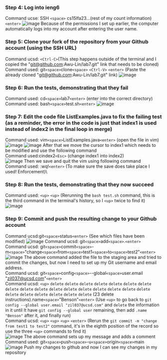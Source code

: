 ### Step 4: Log into ieng6

Command ucse: SSH `<space>` cs15lfa23...(rest of my count information)`<enter>`
![image](https://github.com/Awu-Lin/cse15l-lab-reports/assets/94472422/e224b41c-a01c-4667-bdc9-2224a5ad749a)
Because of the permissions I set up earlier, the computer automatically logs into my account after entering the user name.

### Step 5: Clone your fork of the repository from your Github account (using the SSH URL)
Command ucsd: `<Ctrl-C>`(This step happens outside of the terminal and I copied the "git@github.com:Awu-Lin/lab7.git" link that needs to be cloned)\
Command used: git`<space>`clone`<space>` `<Ctrl-V>` `<enter>` (Paste the already cloned "git@github.com:Awu-Lin/lab7.git" link)
![image](https://github.com/Awu-Lin/cse15l-lab-reports/assets/94472422/cd8676e1-23f9-4426-a148-8d056eaa0926)

### Step 6: Run the tests, demonstrating that they fail
Command used: cd`<space>`lab7`<enter>` (enter into the correct directory)\
Command used: bash`<space>`test.sh`<enter>`
![image](https://github.com/Awu-Lin/cse15l-lab-reports/assets/94472422/078b5bb6-0ffd-4f5c-96e6-eedc6e0e845c)

### Step 7: Edit the code file ListExamples.java to fix the failing test (as a reminder, the error in the code is just that index1 is used instead of index2 in the final loop in merge)

Command used: vim`<space>`ListExamples.java`<enter>` (open the file in vim)
![image](https://github.com/Awu-Lin/cse15l-lab-reports/assets/94472422/96c4b568-e200-4c81-94c7-b0aa59855583)
![image](https://github.com/Awu-Lin/cse15l-lab-reports/assets/94472422/cae562ce-3591-4ca6-a8a8-7825111071f3)
After that we move the cursor to index1 which needs to be modified and use the following command\
Command used:cindex2`<Esc>` (change index1 into index2)\
![image](https://github.com/Awu-Lin/cse15l-lab-reports/assets/94472422/7f5f4325-57fe-4e40-a4f7-51029e714a6b)
Then we save and quit the vim using following command\
Command used: :wq!`<enter>` (To make sure the save does take place I used! Enforcement)\

### Step 8: Run the tests, demonstrating that they now succeed
Command used: `<up>` `<up>` (Rerunning the `bash test.sh` command, this is the third command in the terminal's history, so I  `<up>` twice to find it)\
![image](https://github.com/Awu-Lin/cse15l-lab-reports/assets/94472422/fbaa0924-5ba0-44dd-8870-68ac7c2e060e)

### Step 9: Commit and push the resulting change to your Github account
Command ucsd:git`<space>`status`<enter>` (See which files have been modified)
![image](https://github.com/Awu-Lin/cse15l-lab-reports/assets/94472422/4285f44f-89ba-4484-bca5-6a9146092592)
Command ucsd: git`<space>`add`<space>`.`<enter>`\
Command ucsd: git`<space>`commit`<space>`-m`<space>`"change`<space>`from`<space>`test1`<space>`to`<space>`test2"`<enter>`
![image](https://github.com/Awu-Lin/cse15l-lab-reports/assets/94472422/6773cfbc-b1c7-4834-8891-303a0228f2d1)
The above command added the file to the staging area and tried to commit the changes, but now I need to set up my Git username and email address. \
Command ucsd: git`<space>`config`<space>`--global`<space>`user.email "zil037@ucsd.com"`<enter>`\
Command ucsd: `<up>` `delete` `delete` `delete` `delete` `delete` `delete` `delete` `delete` `delete` `delete` `delete` `delete` `delete` `delete` `delete` `delete` `delete` `delete` `delete` `delete` `delete` `delete` `delete` (23 delete instructions).name`<space>`"Benson"`<enter>` (Use `<up>`  to go back to `git config --global user.email "zil037@ucsd.com"` and `delete` the information in it until It have `git config --global user` remaining, then add `.name "Benson"` after it, and finally run) \
Command ucsd: `<up>` `<up>` `<up>` `<enter>` (Rerun the `git commit -m "change from test1 to test2"` command, it's in the eighth position of the record so use the three `<up>` commands to find it)\
![image](https://github.com/Awu-Lin/cse15l-lab-reports/assets/94472422/5ee38f9f-a560-45ec-ab9d-cd462419ea8e)
The above command sets up my message and adds a comment\
Command used: git`<space>`push`<space>`-u`<space>`origin`<space>`main
![image](https://github.com/Awu-Lin/cse15l-lab-reports/assets/94472422/272c7842-a7f4-42c5-a3d7-8ab73834d0a4)
Push my changes to github and now I can see my changes in my repository







